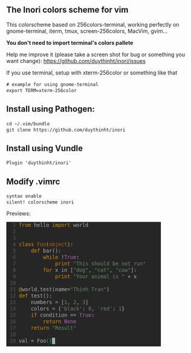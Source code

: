 ## The Inori colors scheme for vim

This colorscheme based on 256colors-terminal, working perfectly on gnome-terminal, iterm, tmux, screen-256colors, MacVim, gvim...

**You don't need to import terminal's colors pallete**

Help me improve it (please take a screen shot for bug or something you want change): https://github.com/duythinht/inori/issues

If you use terminal, setup with xterm-256color or something like that

	# example for using gnome-terminal
	export TERM=xterm-256color

## Install using Pathogen:

	cd ~/.vim/bundle
	git clone https://github.com/duythinht/inori

## Install using Vundle

	Plugin 'duythinht/inori'

## Modify .vimrc

	syntax enable
	silent! colorscheme inori

Previews:

![Vim Inori](https://raw.githubusercontent.com/duythinht/inori/master/image/preview.png)
